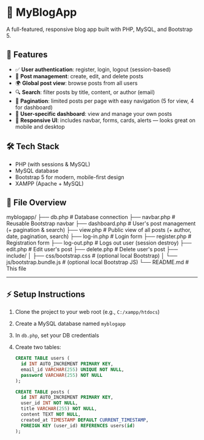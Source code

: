 # 🚀 MyBlogApp

A full-featured, responsive blog app built with PHP, MySQL, and Bootstrap 5.

## 🌟 Features

- ✅ **User authentication**: register, login, logout (session-based)
- 📝 **Post management**: create, edit, and delete posts
- 🌍 **Global post view**: browse posts from all users
- 🔍 **Search**: filter posts by title, content, or author (email)
- 📄 **Pagination**: limited posts per page with easy navigation (5 for view, 4 for dashboard)
- 👤 **User-specific dashboard**: view and manage your own posts
- 🧩 **Responsive UI**: includes navbar, forms, cards, alerts — looks great on mobile and desktop

## 🛠️ Tech Stack

- PHP (with sessions & MySQL)
- MySQL database
- Bootstrap 5 for modern, mobile-first design
- XAMPP (Apache + MySQL)

## 📁 File Overview

myblogapp/
├── db.php # Database connection
├── navbar.php # Reusable Bootstrap navbar
├── dashboard.php # User's post management (+ pagination & search)
├── view.php # Public view of all posts (+ author, date, pagination, search)
├── log-in.php # Login form
├── register.php # Registration form
├── log-out.php # Logs out user (session destroy)
├── edit.php # Edit user's post
├── delete.php # Delete user's post
├── include/
│ ├── css/bootstrap.css # (optional local Bootstrap)
│ └── js/bootstrap.bundle.js # (optional local Bootstrap JS)
└── README.md # This file

---

## ⚡ Setup Instructions

1. Clone the project to your web root (e.g., `C:/xampp/htdocs`)
2. Create a MySQL database named `myblogapp`
3. In `db.php`, set your DB credentials
4. Create two tables:

   ```sql
   CREATE TABLE users (
     id INT AUTO_INCREMENT PRIMARY KEY,
     email_id VARCHAR(255) UNIQUE NOT NULL,
     password VARCHAR(255) NOT NULL
   );

   CREATE TABLE posts (
     id INT AUTO_INCREMENT PRIMARY KEY,
     user_id INT NOT NULL,
     title VARCHAR(255) NOT NULL,
     content TEXT NOT NULL,
     created_at TIMESTAMP DEFAULT CURRENT_TIMESTAMP,
     FOREIGN KEY (user_id) REFERENCES users(id)
   );
   ```
